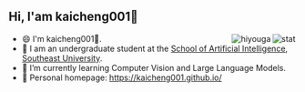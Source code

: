 
 <h2>Hi, I'am kaicheng001👋</h2>
<img align="right" src="https://github-readme-stats.vercel.app/api?username=kaicheng001&show_icons=true&theme=transparent&hide_title=true&hide_rank=true" alt="stat" />
<img align="right" src="https://komarev.com/ghpvc/?username=kaicheng001" alt="hiyouga" />

- 😄 I'm kaicheng001👋.
- 🏫 I am an undergraduate student at the [School of Artificial Intelligence](https://ai.seu.edu.cn/), [Southeast University](https://www.seu.edu.cn/).
- 🔭 I’m currently learning Computer Vision and Large Language Models.
- 📖 Personal homepage: https://kaicheng001.github.io/
